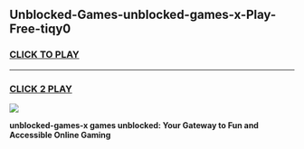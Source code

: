 
## Unblocked-Games-unblocked-games-x-Play-Free-tiqy0
<h3>
<a href="https://premium76.site?title=unblocked-games-x&ref=10A">CLICK TO PLAY</a></h3>
<hr>

<h3>
<a href="https://premium76.site?title=unblocked-games-x&ref=10A">CLICK 2 PLAY</a>
  
</h3>

<a href="https://premium76.site?title=unblocked-games-x&ref=10A"><img src="https://clearcache.store/games.png"></a>


**unblocked-games-x games unblocked: Your Gateway to Fun and Accessible Online Gaming**

